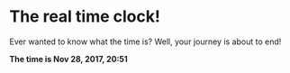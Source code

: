 # The real time clock!

Ever wanted to know what the time is? Well, your journey is about to end!

**The time is Nov 28, 2017, 20:51**